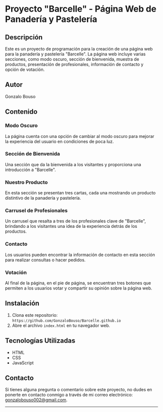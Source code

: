 # Proyecto "Barcelle" - Página Web de Panadería y Pastelería

## Descripción
Este es un proyecto de programación para la creación de una página web para la panadería y pastelería "Barcelle". La página web incluye varias secciones, como modo oscuro, sección de bienvenida, muestra de productos, presentación de profesionales, información de contacto y opción de votación.

## Autor
Gonzalo Bouso

## Contenido

### Modo Oscuro
La página cuenta con una opción de cambiar al modo oscuro para mejorar la experiencia del usuario en condiciones de poca luz.

### Sección de Bienvenida
Una sección que da la bienvenida a los visitantes y proporciona una introducción a "Barcelle".

### Nuestro Producto
En esta sección se presentan tres cartas, cada una mostrando un producto distintivo de la panadería y pastelería.

### Carrusel de Profesionales
Un carrusel que resalta a tres de los profesionales clave de "Barcelle", brindando a los visitantes una idea de la experiencia detrás de los productos.

### Contacto
Los usuarios pueden encontrar la información de contacto en esta sección para realizar consultas o hacer pedidos.

### Votación
Al final de la página, en el pie de página, se encuentran tres botones que permiten a los usuarios votar y compartir su opinión sobre la página web.

## Instalación
1. Clona este repositorio: `https://github.com/GonzaloBouso/Barcelle.github.io`
2. Abre el archivo `index.html` en tu navegador web.

## Tecnologías Utilizadas
- HTML
- CSS
- JavaScript


## Contacto
Si tienes alguna pregunta o comentario sobre este proyecto, no dudes en ponerte en contacto conmigo a través de mi correo electrónico: gonzalobouso002@gmail.com.

---